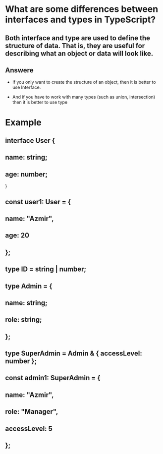 # What are some differences between interfaces and types in TypeScript?
## Both interface and type are used to define the structure of data. That is, they are useful for describing what an object or data will look like.
## Answere
- If you only want to create the structure of an object, then it is better to use Interface.

- And if you have to work with many types (such as union, intersection) then it is better to use type

# Example
## interface User {
 ## name: string;
 ## age: number;
}

## const user1: User = {
 ## name: "Azmir",
 ## age: 20
## };

## type ID = string | number;

## type Admin = {
## name: string;
## role: string;
## };

## type SuperAdmin = Admin & { accessLevel: number };

## const admin1: SuperAdmin = {
## name: "Azmir",
## role: "Manager",
## accessLevel: 5
## };


